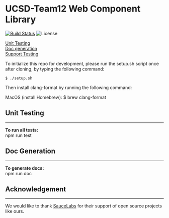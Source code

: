# UCSD-Team12 Web Component Library

[![Build Status](https://travis-ci.com/ucsd-cse112/hello-world-component.svg?token=X6tJshpf7AyWKnGHNntd&branch=master)](https://travis-ci.com/ucsd-cse112/hello-world-component)
![License](https://img.shields.io/badge/License-MIT-yellow.svg)

[Unit Testing](#unit_test)  
[Doc generation](#doc)  
[Support Testing](#ack)  


To initialize this repo for development, please run the setup.sh script once
after cloning, by typing the following command:

    $ ./setup.sh

Then install clang-format by running the following command: 

MacOS (install Homebrew): 
    $ brew clang-format


## Unit Testing <a name="unit_test"></a>
----------------
**To run all tests:**  
npm run test

## Doc Generation <a name="doc"></a>
----------------
**To generate docs:**  
npm run doc

## Acknowledgement <a name="ack"></a>
----------------
We would like to thank [SauceLabs](https://saucelabs.com) for their support of open source projects like ours.
